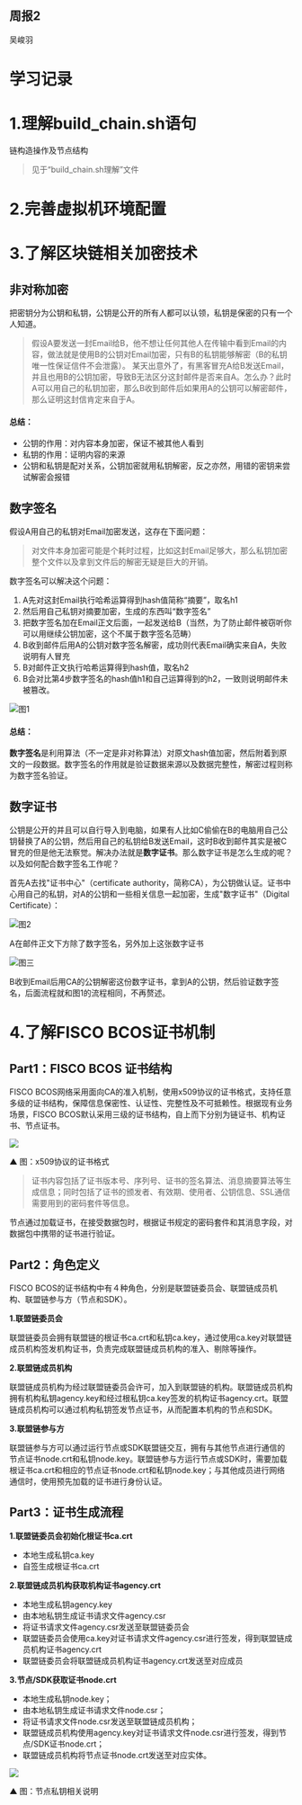## 周报2
吴峻羽

# 学习记录

# 1.理解build_chain.sh语句

链构造操作及节点结构

> 见于“build_chain.sh理解”文件

# 2.完善虚拟机环境配置

# 3.了解区块链相关加密技术


## 非对称加密
把密钥分为公钥和私钥，公钥是公开的所有人都可以认领，私钥是保密的只有一个人知道。
>  假设A要发送一封Email给B，他不想让任何其他人在传输中看到Email的内容，做法就是使用B的公钥对Email加密，只有B的私钥能够解密（B的私钥唯一性保证信件不会泄露）。
>  某天出意外了，有黑客冒充A给B发送Email，并且也用B的公钥加密，导致B无法区分这封邮件是否来自A。怎么办？此时A可以用自己的私钥加密，那么B收到邮件后如果用A的公钥可以解密邮件，那么证明这封信肯定来自于A。

#### 总结：

- 公钥的作用：对内容本身加密，保证不被其他人看到
- 私钥的作用：证明内容的来源
- 公钥和私钥是配对关系，公钥加密就用私钥解密，反之亦然，用错的密钥来尝试解密会报错

## 数字签名

假设A用自己的私钥对Email加密发送，这存在下面问题：

> 对文件本身加密可能是个耗时过程，比如这封Email足够大，那么私钥加密整个文件以及拿到文件后的解密无疑是巨大的开销。

数字签名可以解决这个问题：

1. A先对这封Email执行哈希运算得到hash值简称“摘要”，取名h1
1. 然后用自己私钥对摘要加密，生成的东西叫“数字签名”
1. 把数字签名加在Email正文后面，一起发送给B（当然，为了防止邮件被窃听你可以用继续公钥加密，这个不属于数字签名范畴）
1. B收到邮件后用A的公钥对数字签名解密，成功则代表Email确实来自A，失败说明有人冒充
1. B对邮件正文执行哈希运算得到hash值，取名h2
1. B会对比第4步数字签名的hash值h1和自己运算得到的h2，一致则说明邮件未被篡改。

![图1](asset/encrypt1.png )

#### 总结：

**数字签名**是利用算法（不一定是非对称算法）对原文hash值加密，然后附着到原文的一段数据。数字签名的作用就是验证数据来源以及数据完整性，解密过程则称为数字签名验证。

## 数字证书

公钥是公开的并且可以自行导入到电脑，如果有人比如C偷偷在B的电脑用自己公钥替换了A的公钥，然后用自己的私钥给B发送Email，这时B收到邮件其实是被C冒充的但是他无法察觉。解决办法就是**数字证书**。那么数字证书是怎么生成的呢？以及如何配合数字签名工作呢？

首先A去找"证书中心"（certificate authority，简称CA），为公钥做认证。证书中心用自己的私钥，对A的公钥和一些相关信息一起加密，生成"数字证书"（Digital Certificate）：

![图2](asset/encrypt2.png)

A在邮件正文下方除了数字签名，另外加上这张数字证书

![图三](asset/encrypt3.png)

B收到Email后用CA的公钥解密这份数字证书，拿到A的公钥，然后验证数字签名，后面流程就和图1的流程相同，不再赘述。


# 4.了解FISCO BCOS证书机制

## Part1：FISCO BCOS 证书结构

FISCO BCOS网络采用面向CA的准入机制，使用x509协议的证书格式，支持任意多级的证书结构，保障信息保密性、认证性、完整性及不可抵赖性。根据现有业务场景，FISCO BCOS默认采用三级的证书结构，自上而下分别为链证书、机构证书、节点证书。

![](asset/format.jpg)

▲ 图：x509协议的证书格式

> 证书内容包括了证书版本号、序列号、证书的签名算法、消息摘要算法等生成信息；同时包括了证书的颁发者、有效期、使用者、公钥信息、SSL通信需要用到的密码套件等信息。

节点通过加载证书，在接受数据包时，根据证书规定的密码套件和其消息字段，对数据包中携带的证书进行验证。

## Part2：角色定义

FISCO BCOS的证书结构中有４种角色，分别是联盟链委员会、联盟链成员机构、联盟链参与方（节点和SDK）。

**1.联盟链委员会**

联盟链委员会拥有联盟链的根证书ca.crt和私钥ca.key，通过使用ca.key对联盟链成员机构签发机构证书，负责完成联盟链成员机构的准入、剔除等操作。

**2.联盟链成员机构**

联盟链成员机构为经过联盟链委员会许可，加入到联盟链的机构。联盟链成员机构拥有机构私钥agency.key和经过根私钥ca.key签发的机构证书agency.crt。联盟链成员机构可以通过机构私钥签发节点证书，从而配置本机构的节点和SDK。

**3.联盟链参与方**

联盟链参与方可以通过运行节点或SDK联盟链交互，拥有与其他节点进行通信的节点证书node.crt和私钥node.key。联盟链参与方运行节点或SDK时，需要加载根证书ca.crt和相应的节点证书node.crt和私钥node.key；与其他成员进行网络通信时，使用预先加载的证书进行身份认证。

## Part3：证书生成流程

**1.联盟链委员会初始化根证书ca.crt**

- 本地生成私钥ca.key
- 自签生成根证书ca.crt

**2.联盟链成员机构获取机构证书agency.crt**

- 本地生成私钥agency.key
- 由本地私钥生成证书请求文件agency.csr
- 将证书请求文件agency.csr发送至联盟链委员会
- 联盟链委员会使用ca.key对证书请求文件agency.csr进行签发，得到联盟链成员机构证书agency.crt
- 联盟链委员会将联盟链成员机构证书agency.crt发送至对应成员

**3.节点/SDK获取证书node.crt**

- 本地生成私钥node.key；
- 由本地私钥生成证书请求文件node.csr；
- 将证书请求文件node.csr发送至联盟链成员机构；
- 联盟链成员机构使用agency.key对证书请求文件node.csr进行签发，得到节点/SDK证书node.crt；
- 联盟链成员机构将节点证书node.crt发送至对应实体。

![](asset/specification.jpg)

▲ 图：节点私钥相关说明
